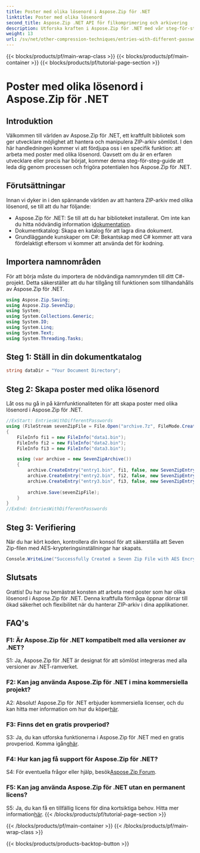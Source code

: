 ```yaml
---
title: Poster med olika lösenord i Aspose.Zip för .NET
linktitle: Poster med olika lösenord
second_title: Aspose.Zip .NET API för filkomprimering och arkivering
description: Utforska kraften i Aspose.Zip för .NET med vår steg-för-steg-guide om hur du hanterar ZIP-arkiv med olika lösenord. Förbättra säkerheten och flexibiliteten i dina applikationer.
weight: 13
url: /sv/net/other-compression-techniques/entries-with-different-passwords/
---
```


{{< blocks/products/pf/main-wrap-class >}}
{{< blocks/products/pf/main-container >}}
{{< blocks/products/pf/tutorial-page-section >}}

# Poster med olika lösenord i Aspose.Zip för .NET

## Introduktion

Välkommen till världen av Aspose.Zip för .NET, ett kraftfullt bibliotek som ger utvecklare möjlighet att hantera och manipulera ZIP-arkiv sömlöst. I den här handledningen kommer vi att fördjupa oss i en specifik funktion: att arbeta med poster med olika lösenord. Oavsett om du är en erfaren utvecklare eller precis har börjat, kommer denna steg-för-steg-guide att leda dig genom processen och frigöra potentialen hos Aspose.Zip för .NET.

## Förutsättningar

Innan vi dyker in i den spännande världen av att hantera ZIP-arkiv med olika lösenord, se till att du har följande:

-  Aspose.Zip för .NET: Se till att du har biblioteket installerat. Om inte kan du hitta nödvändig information i[dokumentation](https://reference.aspose.com/zip/net/).
- Dokumentkatalog: Skapa en katalog för att lagra dina dokument.
- Grundläggande kunskaper om C#: Bekantskap med C# kommer att vara fördelaktigt eftersom vi kommer att använda det för kodning.

## Importera namnområden

För att börja måste du importera de nödvändiga namnrymden till ditt C#-projekt. Detta säkerställer att du har tillgång till funktionen som tillhandahålls av Aspose.Zip för .NET.

```csharp
using Aspose.Zip.Saving;
using Aspose.Zip.SevenZip;
using System;
using System.Collections.Generic;
using System.IO;
using System.Linq;
using System.Text;
using System.Threading.Tasks;
```

## Steg 1: Ställ in din dokumentkatalog

```csharp
string dataDir = "Your Document Directory";
```

## Steg 2: Skapa poster med olika lösenord

Låt oss nu gå in på kärnfunktionaliteten för att skapa poster med olika lösenord i Aspose.Zip för .NET.

```csharp
//ExStart: EntriesWithDifferentPasswords
using (FileStream sevenZipFile = File.Open("archive.7z", FileMode.Create))
{
    FileInfo fi1 = new FileInfo("data1.bin");
    FileInfo fi2 = new FileInfo("data2.bin");
    FileInfo fi3 = new FileInfo("data3.bin");

    using (var archive = new SevenZipArchive())
    {
        archive.CreateEntry("entry1.bin", fi1, false, new SevenZipEntrySettings(new SevenZipStoreCompressionSettings(), new SevenZipAESEncryptionSettings("test1")));
        archive.CreateEntry("entry2.bin", fi2, false, new SevenZipEntrySettings(new SevenZipStoreCompressionSettings(), new SevenZipAESEncryptionSettings("test2")));
        archive.CreateEntry("entry3.bin", fi3, false, new SevenZipEntrySettings(new SevenZipStoreCompressionSettings(), new SevenZipAESEncryptionSettings("test3")));
        
        archive.Save(sevenZipFile);
    }
}
//ExEnd: EntriesWithDifferentPasswords
```

## Steg 3: Verifiering

När du har kört koden, kontrollera din konsol för att säkerställa att Seven Zip-filen med AES-krypteringsinställningar har skapats.

```csharp
Console.WriteLine("Successfully Created a Seven Zip File with AES Encryption Settings");
```

## Slutsats

Grattis! Du har nu bemästrat konsten att arbeta med poster som har olika lösenord i Aspose.Zip för .NET. Denna kraftfulla förmåga öppnar dörrar till ökad säkerhet och flexibilitet när du hanterar ZIP-arkiv i dina applikationer.

## FAQ's

### F1: Är Aspose.Zip för .NET kompatibelt med alla versioner av .NET?

S1: Ja, Aspose.Zip för .NET är designat för att sömlöst integreras med alla versioner av .NET-ramverket.

### F2: Kan jag använda Aspose.Zip för .NET i mina kommersiella projekt?

A2: Absolut! Aspose.Zip för .NET erbjuder kommersiella licenser, och du kan hitta mer information om hur du köper[här](https://purchase.aspose.com/buy).

### F3: Finns det en gratis provperiod?

 S3: Ja, du kan utforska funktionerna i Aspose.Zip för .NET med en gratis provperiod. Komma igång[här](https://releases.aspose.com/).

### F4: Hur kan jag få support för Aspose.Zip för .NET?

 S4: För eventuella frågor eller hjälp, besök[Aspose.Zip Forum](https://forum.aspose.com/c/zip/37).

### F5: Kan jag använda Aspose.Zip för .NET utan en permanent licens?

 S5: Ja, du kan få en tillfällig licens för dina kortsiktiga behov. Hitta mer information[här](https://purchase.aspose.com/temporary-license/).
{{< /blocks/products/pf/tutorial-page-section >}}

{{< /blocks/products/pf/main-container >}}
{{< /blocks/products/pf/main-wrap-class >}}

{{< blocks/products/products-backtop-button >}}
